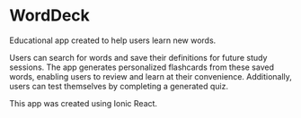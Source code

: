 # WordDeck
Educational app created to help users learn new words.

Users can search for words and save their definitions for future study sessions. The app generates personalized flashcards from these saved words, enabling users to review and learn at their convenience. Additionally, users can test themselves by completing a generated quiz.

This app was created using Ionic React.
